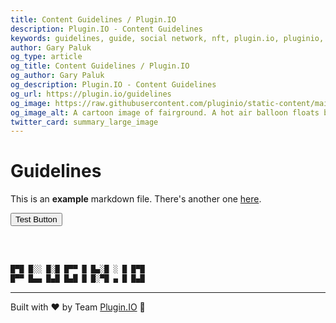 ```yaml
---
title: Content Guidelines / Plugin.IO
description: Plugin.IO - Content Guidelines
keywords: guidelines, guide, social network, nft, plugin.io, pluginio, NEKO, token, cryptocurrency, crypto
author: Gary Paluk
og_type: article
og_title: Content Guidelines / Plugin.IO
og_author: Gary Paluk
og_description: Plugin.IO - Content Guidelines
og_url: https://plugin.io/guidelines
og_image: https://raw.githubusercontent.com/pluginio/static-content/main/lang/en/docs/v1/images/header_banner.png
og_image_alt: A cartoon image of fairground. A hot air balloon floats by through an open blue sky
twitter_card: summary_large_image
---
```


# Guidelines

This is an **example** markdown file. There's another one [here](/privacy).

<Button colorScheme="blue">Test Button</Button>

<br />
<br />

```javascript
█▀█ █░░ █░█ █▀▀ █ █▄░█ ░ █ █▀█
█▀▀ █▄▄ █▄█ █▄█ █ █░▀█ ▄ █ █▄█
```
---
Built with ❤️ by Team [Plugin.IO](https://github.com/orgs/pluginio/teams/plugin-io-team/members) 🚀

<br />
<br />